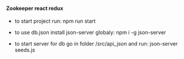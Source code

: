 #### Zookeeper react redux
- to start project run: npm run start

- to use db.json install json-server globaly:
npm i -g json-server

- to start server for db go in folder /src/api_json and 
run: json-server seeds.js